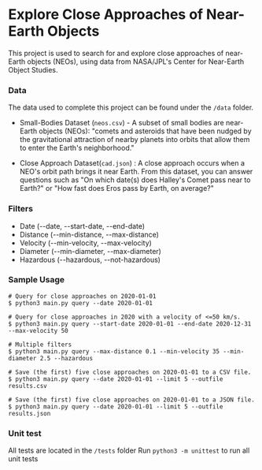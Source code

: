 # Explore Close Approaches of Near-Earth Objects

This project is used to search for and explore close approaches of near-Earth objects (NEOs), using data from NASA/JPL's Center for Near-Earth Object Studies.

### Data  
The data used to complete this project can be found under the `/data` folder.

- Small-Bodies Dataset (`neos.csv`) - A subset of small bodies are near-Earth objects (NEOs):
"comets and asteroids that have been nudged by the gravitational attraction of nearby planets into orbits that allow them to enter the Earth's neighborhood."


- Close Approach Dataset(`cad.json`) : A close approach occurs when a NEO's orbit path brings it near Earth. 
From this dataset, you can answer questions such as "On which date(s) does Halley's Comet pass near to Earth?" or "How fast does Eros pass by Earth, on average?"

### Filters
- Date (--date, --start-date, --end-date)
- Distance (--min-distance, --max-distance)
- Velocity (--min-velocity, --max-velocity)
- Diameter (--min-diameter, --max-diameter)
- Hazardous (--hazardous, --not-hazardous)

### Sample Usage
```
# Query for close approaches on 2020-01-01
$ python3 main.py query --date 2020-01-01

# Query for close approaches in 2020 with a velocity of <=50 km/s.
$ python3 main.py query --start-date 2020-01-01 --end-date 2020-12-31 --max-velocity 50

# Multiple filters
$ python3 main.py query --max-distance 0.1 --min-velocity 35 --min-diameter 2.5 --hazardous

# Save (the first) five close approaches on 2020-01-01 to a CSV file.
$ python3 main.py query --date 2020-01-01 --limit 5 --outfile results.csv

# Save (the first) five close approaches on 2020-01-01 to a JSON file.
$ python3 main.py query --date 2020-01-01 --limit 5 --outfile results.json
```

### Unit test
All tests are located in the `/tests` folder
Run `python3 -m unittest` to run all unit tests  
